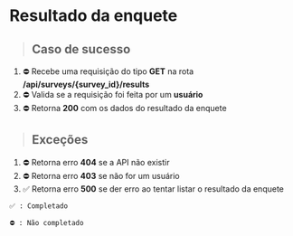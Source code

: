 # Resultado da enquete

> ## Caso de sucesso
1. ⛔️ Recebe uma requisição do tipo **GET** na rota **/api/surveys/{survey_id}/results**
2. ⛔️ Valida se a requisição foi feita por um **usuário**
4. ⛔️ Retorna **200** com os dados do resultado da enquete

> ## Exceções
1. ⛔️ Retorna erro **404** se a API não existir
2. ⛔️ Retorna erro **403** se não for um usuário
3. ✅ Retorna erro **500** se der erro ao tentar listar o resultado da enquete

```
✅ : Completado

⛔️ : Não completado
```
